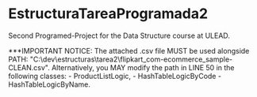 # EstructuraTareaProgramada2
Second Programed-Project for the Data Structure course at ULEAD.

***IMPORTANT NOTICE:  The attached .csv file MUST be used alongside PATH: 
                      "C:\\dev\\estructuras\\tarea2\\flipkart_com-ecommerce_sample-CLEAN.csv".
                      Alternatively, you MAY modify the path in LINE 50 in the following classes: 
                      - ProductListLogic, 
                      - HashTableLogicByCode 
                      - HashTableLogicByName.
